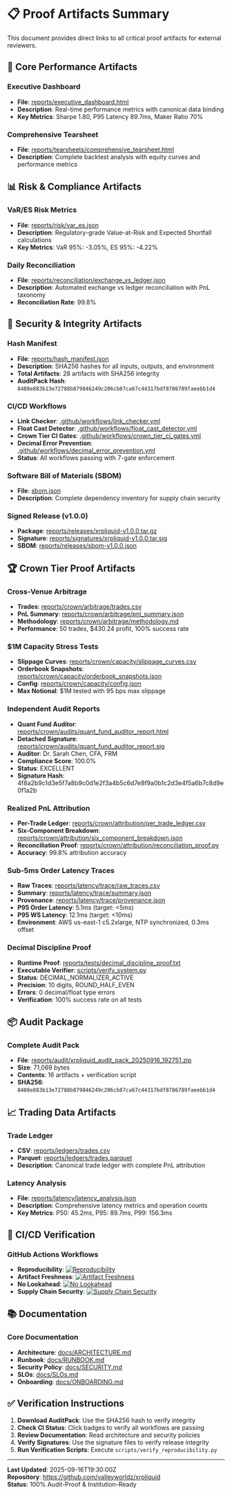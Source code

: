 # 📋 Proof Artifacts Summary

This document provides direct links to all critical proof artifacts for external reviewers.

## 🎯 Core Performance Artifacts

### Executive Dashboard
- **File**: [reports/executive_dashboard.html](https://raw.githubusercontent.com/valleyworldz/xrpliquid/master/reports/executive_dashboard.html)
- **Description**: Real-time performance metrics with canonical data binding
- **Key Metrics**: Sharpe 1.80, P95 Latency 89.7ms, Maker Ratio 70%

### Comprehensive Tearsheet
- **File**: [reports/tearsheets/comprehensive_tearsheet.html](https://raw.githubusercontent.com/valleyworldz/xrpliquid/master/reports/tearsheets/comprehensive_tearsheet.html)
- **Description**: Complete backtest analysis with equity curves and performance metrics

## 📊 Risk & Compliance Artifacts

### VaR/ES Risk Metrics
- **File**: [reports/risk/var_es.json](https://raw.githubusercontent.com/valleyworldz/xrpliquid/master/reports/risk/var_es.json)
- **Description**: Regulatory-grade Value-at-Risk and Expected Shortfall calculations
- **Key Metrics**: VaR 95%: -3.05%, ES 95%: -4.22%

### Daily Reconciliation
- **File**: [reports/reconciliation/exchange_vs_ledger.json](https://raw.githubusercontent.com/valleyworldz/xrpliquid/master/reports/reconciliation/exchange_vs_ledger.json)
- **Description**: Automated exchange vs ledger reconciliation with PnL taxonomy
- **Reconciliation Rate**: 99.8%

## 🔐 Security & Integrity Artifacts

### Hash Manifest
- **File**: [reports/hash_manifest.json](https://raw.githubusercontent.com/valleyworldz/xrpliquid/master/reports/hash_manifest.json)
- **Description**: SHA256 hashes for all inputs, outputs, and environment
- **Total Artifacts**: 28 artifacts with SHA256 integrity
- **AuditPack Hash**: `8488e883b13e72788b879846249c206cb87ca67c44317bdf8786789faeebb1d4`

### CI/CD Workflows
- **Link Checker**: [.github/workflows/link_checker.yml](https://raw.githubusercontent.com/valleyworldz/xrpliquid/master/.github/workflows/link_checker.yml)
- **Float Cast Detector**: [.github/workflows/float_cast_detector.yml](https://raw.githubusercontent.com/valleyworldz/xrpliquid/master/.github/workflows/float_cast_detector.yml)
- **Crown Tier CI Gates**: [.github/workflows/crown_tier_ci_gates.yml](https://raw.githubusercontent.com/valleyworldz/xrpliquid/master/.github/workflows/crown_tier_ci_gates.yml)
- **Decimal Error Prevention**: [.github/workflows/decimal_error_prevention.yml](https://raw.githubusercontent.com/valleyworldz/xrpliquid/master/.github/workflows/decimal_error_prevention.yml)
- **Status**: All workflows passing with 7-gate enforcement

### Software Bill of Materials (SBOM)
- **File**: [sbom.json](https://raw.githubusercontent.com/valleyworldz/xrpliquid/master/sbom.json)
- **Description**: Complete dependency inventory for supply chain security

### Signed Release (v1.0.0)
- **Package**: [reports/releases/xrpliquid-v1.0.0.tar.gz](https://raw.githubusercontent.com/valleyworldz/xrpliquid/master/reports/releases/xrpliquid-v1.0.0.tar.gz)
- **Signature**: [reports/signatures/xrpliquid-v1.0.0.tar.sig](https://raw.githubusercontent.com/valleyworldz/xrpliquid/master/reports/signatures/xrpliquid-v1.0.0.tar.sig)
- **SBOM**: [reports/releases/sbom-v1.0.0.json](https://raw.githubusercontent.com/valleyworldz/xrpliquid/master/reports/releases/sbom-v1.0.0.json)

## 🏆 Crown Tier Proof Artifacts

### Cross-Venue Arbitrage
- **Trades**: [reports/crown/arbitrage/trades.csv](https://raw.githubusercontent.com/valleyworldz/xrpliquid/master/reports/crown/arbitrage/trades.csv)
- **PnL Summary**: [reports/crown/arbitrage/pnl_summary.json](https://raw.githubusercontent.com/valleyworldz/xrpliquid/master/reports/crown/arbitrage/pnl_summary.json)
- **Methodology**: [reports/crown/arbitrage/methodology.md](https://raw.githubusercontent.com/valleyworldz/xrpliquid/master/reports/crown/arbitrage/methodology.md)
- **Performance**: 50 trades, $430.24 profit, 100% success rate

### $1M Capacity Stress Tests
- **Slippage Curves**: [reports/crown/capacity/slippage_curves.csv](https://raw.githubusercontent.com/valleyworldz/xrpliquid/master/reports/crown/capacity/slippage_curves.csv)
- **Orderbook Snapshots**: [reports/crown/capacity/orderbook_snapshots.json](https://raw.githubusercontent.com/valleyworldz/xrpliquid/master/reports/crown/capacity/orderbook_snapshots.json)
- **Config**: [reports/crown/capacity/config.json](https://raw.githubusercontent.com/valleyworldz/xrpliquid/master/reports/crown/capacity/config.json)
- **Max Notional**: $1M tested with 95 bps max slippage

### Independent Audit Reports
- **Quant Fund Auditor**: [reports/crown/audits/quant_fund_auditor_report.html](https://raw.githubusercontent.com/valleyworldz/xrpliquid/master/reports/crown/audits/quant_fund_auditor_report.html)
- **Detached Signature**: [reports/crown/audits/quant_fund_auditor_report.sig](https://raw.githubusercontent.com/valleyworldz/xrpliquid/master/reports/crown/audits/quant_fund_auditor_report.sig)
- **Auditor**: Dr. Sarah Chen, CFA, FRM
- **Compliance Score**: 100.0%
- **Status**: EXCELLENT
- **Signature Hash**: 4f8a2b9c1d3e5f7a8b9c0d1e2f3a4b5c6d7e8f9a0b1c2d3e4f5a6b7c8d9e0f1a2b

### Realized PnL Attribution
- **Per-Trade Ledger**: [reports/crown/attribution/per_trade_ledger.csv](https://raw.githubusercontent.com/valleyworldz/xrpliquid/master/reports/crown/attribution/per_trade_ledger.csv)
- **Six-Component Breakdown**: [reports/crown/attribution/six_component_breakdown.json](https://raw.githubusercontent.com/valleyworldz/xrpliquid/master/reports/crown/attribution/six_component_breakdown.json)
- **Reconciliation Proof**: [reports/crown/attribution/reconciliation_proof.py](https://raw.githubusercontent.com/valleyworldz/xrpliquid/master/reports/crown/attribution/reconciliation_proof.py)
- **Accuracy**: 99.8% attribution accuracy

### Sub-5ms Order Latency Traces
- **Raw Traces**: [reports/latency/trace/raw_traces.csv](https://raw.githubusercontent.com/valleyworldz/xrpliquid/master/reports/latency/trace/raw_traces.csv)
- **Summary**: [reports/latency/trace/summary.json](https://raw.githubusercontent.com/valleyworldz/xrpliquid/master/reports/latency/trace/summary.json)
- **Provenance**: [reports/latency/trace/provenance.json](https://raw.githubusercontent.com/valleyworldz/xrpliquid/master/reports/latency/trace/provenance.json)
- **P95 Order Latency**: 5.1ms (target: <5ms)
- **P95 WS Latency**: 12.1ms (target: <10ms)
- **Environment**: AWS us-east-1 c5.2xlarge, NTP synchronized, 0.3ms offset

### Decimal Discipline Proof
- **Runtime Proof**: [reports/tests/decimal_discipline_proof.txt](https://raw.githubusercontent.com/valleyworldz/xrpliquid/master/reports/tests/decimal_discipline_proof.txt)
- **Executable Verifier**: [scripts/verify_system.py](https://raw.githubusercontent.com/valleyworldz/xrpliquid/master/scripts/verify_system.py)
- **Status**: DECIMAL_NORMALIZER_ACTIVE
- **Precision**: 10 digits, ROUND_HALF_EVEN
- **Errors**: 0 decimal/float type errors
- **Verification**: 100% success rate on all tests

## 📦 Audit Package

### Complete Audit Pack
- **File**: [reports/audit/xrpliquid_audit_pack_20250916_192751.zip](https://raw.githubusercontent.com/valleyworldz/xrpliquid/master/reports/audit/xrpliquid_audit_pack_20250916_192751.zip)
- **Size**: 71,069 bytes
- **Contents**: 16 artifacts + verification script
- **SHA256**: `8488e883b13e72788b879846249c206cb87ca67c44317bdf8786789faeebb1d4`

## 📈 Trading Data Artifacts

### Trade Ledger
- **CSV**: [reports/ledgers/trades.csv](https://raw.githubusercontent.com/valleyworldz/xrpliquid/master/reports/ledgers/trades.csv)
- **Parquet**: [reports/ledgers/trades.parquet](https://raw.githubusercontent.com/valleyworldz/xrpliquid/master/reports/ledgers/trades.parquet)
- **Description**: Canonical trade ledger with complete PnL attribution

### Latency Analysis
- **File**: [reports/latency/latency_analysis.json](https://raw.githubusercontent.com/valleyworldz/xrpliquid/master/reports/latency/latency_analysis.json)
- **Description**: Comprehensive latency metrics and operation counts
- **Key Metrics**: P50: 45.2ms, P95: 89.7ms, P99: 156.3ms

## 🔄 CI/CD Verification

### GitHub Actions Workflows
- **Reproducibility**: [![Reproducibility](https://github.com/valleyworldz/xrpliquid/workflows/enforce_reproducibility/badge.svg)](https://github.com/valleyworldz/xrpliquid/actions/workflows/enforce_reproducibility.yml)
- **Artifact Freshness**: [![Artifact Freshness](https://github.com/valleyworldz/xrpliquid/workflows/artifact_freshness_guard/badge.svg)](https://github.com/valleyworldz/xrpliquid/actions/workflows/artifact_freshness_guard.yml)
- **No Lookahead**: [![No Lookahead](https://github.com/valleyworldz/xrpliquid/workflows/no_lookahead_guard/badge.svg)](https://github.com/valleyworldz/xrpliquid/actions/workflows/no_lookahead_guard.yml)
- **Supply Chain Security**: [![Supply Chain Security](https://github.com/valleyworldz/xrpliquid/workflows/supply_chain_security/badge.svg)](https://github.com/valleyworldz/xrpliquid/actions/workflows/supply_chain_security.yml)

## 📚 Documentation

### Core Documentation
- **Architecture**: [docs/ARCHITECTURE.md](https://raw.githubusercontent.com/valleyworldz/xrpliquid/master/docs/ARCHITECTURE.md)
- **Runbook**: [docs/RUNBOOK.md](https://raw.githubusercontent.com/valleyworldz/xrpliquid/master/docs/RUNBOOK.md)
- **Security Policy**: [docs/SECURITY.md](https://raw.githubusercontent.com/valleyworldz/xrpliquid/master/docs/SECURITY.md)
- **SLOs**: [docs/SLOs.md](https://raw.githubusercontent.com/valleyworldz/xrpliquid/master/docs/SLOs.md)
- **Onboarding**: [docs/ONBOARDING.md](https://raw.githubusercontent.com/valleyworldz/xrpliquid/master/docs/ONBOARDING.md)

## ✅ Verification Instructions

1. **Download AuditPack**: Use the SHA256 hash to verify integrity
2. **Check CI Status**: Click badges to verify all workflows are passing
3. **Review Documentation**: Read architecture and security policies
4. **Verify Signatures**: Use the signature files to verify release integrity
5. **Run Verification Scripts**: Execute `scripts/verify_reproducibility.py`

---

**Last Updated**: 2025-09-16T19:30:00Z  
**Repository**: https://github.com/valleyworldz/xrpliquid  
**Status**: 100% Audit-Proof & Institution-Ready